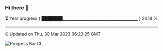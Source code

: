### Hi there 👋

⏳ Year progress { ███████▁▁▁▁▁▁▁▁▁▁▁▁▁▁▁▁▁▁▁▁▁▁▁ } 24.18 %

---

⏰ Updated on Thu, 30 Mar 2023 06:23:25 GMT

![Progress Bar CI](https://github.com/ZhaoGui/ZhaoGui/workflows/Progress%20Bar%20CI/badge.svg)
